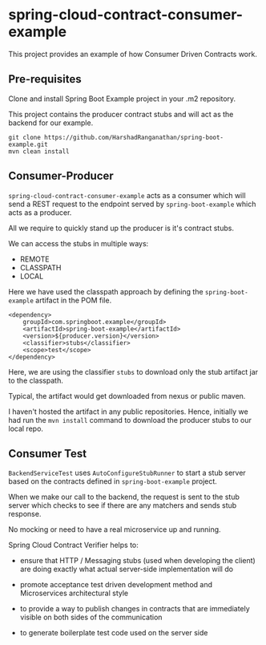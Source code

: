 # spring-cloud-contract-consumer-example

This project provides an example of how Consumer Driven Contracts work.

## Pre-requisites

Clone and install Spring Boot Example project in your .m2 repository.

This project contains the producer contract stubs and will act as the backend for our example.

```
git clone https://github.com/HarshadRanganathan/spring-boot-example.git
mvn clean install
```

## Consumer-Producer

`spring-cloud-contract-consumer-example` acts as a consumer which will send a REST request to the endpoint served by `spring-boot-example` which acts as a producer.

All we require to quickly stand up the producer is it's contract stubs.

We can access the stubs in multiple ways:
- REMOTE
- CLASSPATH
- LOCAL

Here we have used the classpath approach by defining the `spring-boot-example` artifact in the POM file.

```
<dependency>
    groupId>com.springboot.example</groupId>
    <artifactId>spring-boot-example</artifactId>
    <version>${producer.version}</version>
    <classifier>stubs</classifier>
    <scope>test</scope>
</dependency>
```

Here, we are using the classifier `stubs` to download only the stub artifact jar to the classpath.

Typical, the artifact would get downloaded from nexus or public maven.

I haven't hosted the artifact in any public repositories. Hence, initially we had run the ``mvn install`` command to download the producer stubs to our local repo.

## Consumer Test

`BackendServiceTest` uses `AutoConfigureStubRunner` to start a stub server based on the contracts defined in `spring-boot-example` project.

When we make our call to the backend, the request is sent to the stub server which checks to see if there are any matchers and sends stub response.

No mocking or need to have a real microservice up and running.

Spring Cloud Contract Verifier helps to:

- ensure that HTTP / Messaging stubs (used when developing the client) are doing exactly what actual server-side implementation will do

- promote acceptance test driven development method and Microservices architectural style

- to provide a way to publish changes in contracts that are immediately visible on both sides of the communication

- to generate boilerplate test code used on the server side
